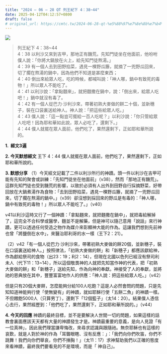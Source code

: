 ```yaml
---
title: "2024 – 06 – 28 QT 列王紀下 4：38~44"
date: 2025-04-12T04:12:57+0800
draft: false
# original_url: https://cmtc.tw/2024-06-28-qt-%e5%88%97%e7%8e%8b%e7%b4%80%e4%b8%8b-4%ef%bc%9a3844
---
```


![](/images/qt.jpg)
> 列王紀下 4：38\~44  
> 4：38 以利沙又來到吉甲，那地正有饑荒。先知門徒坐在他面前，他吩咐僕人說：「你將大鍋放在火上，給先知門徒熬湯。」  
> 4：39 有一個人去到田野掐菜，遇見一棵野瓜籐，就摘了一兜野瓜回來，切了擱在熬湯的鍋中，因為他們不知道是甚麼東西；  
> 4：40 倒出來給眾人吃，吃的時候，都喊叫說：「神人哪，鍋中有致死的毒物！」所以眾人不能吃了。  
> 4：41 以利沙說：「拿點麵來」，就把麵撒在鍋中，說：「倒出來，給眾人吃吧！」鍋中就沒有毒了。  
> 4：42 有一個人從巴力‧沙利沙來，帶著初熟大麥做的餅二十個，並新穗子，裝在口袋裏送給神人。神人說：「把這些給眾人吃。」  
> 4：43 僕人說：「這一點豈可擺給一百人吃呢？」以利沙說：「你只管給眾人吃吧！因為耶和華如此說，眾人必吃了，還剩下。」  
> 4：44 僕人就擺在眾人面前，他們吃了，果然還剩下，正如耶和華所說的。

**1.  經文3遍**

**2. 今天默想經文**
王下 4：44 僕人就擺在眾人面前，他們吃了，果然還剩下，正如耶和華所說的。

**3. 默想分享**
（1）今天經文記載了二件以利沙所行的神蹟。頭一件以利沙在吉甲可能有先知的聚會或訓練：「先知門徒坐在他面前」（v38），然而「那地正有饑荒」。這群先知門徒也受到饑荒的影響，以致於必須有人出外到田野自行採摘野菜，好帶回放在大鍋煮湯作為食物：「去到田野掐菜，遇見一棵野瓜籐，就摘了一兜野瓜回來，切了擱在熬湯的鍋中。」（v39）卻沒想到採回來的野瓜是有毒的：「神人哪，鍋中有致死的毒物！」所以眾人不能吃了。」（v40）

v41以利沙這時又行了一個神蹟：「拿點麵來，就把麵撒在鍋中」，就把毒給解掉了，這完全不合科學或醫學，麵並不是解藥，但是神可以隨己意用「說話」來行神蹟，更可以透過任何受造之物作為媒介來彰顯神大能的作為。這讓我們想到先前神也曾「將鹽倒在水中」，來醫治耶利哥的水一樣（王下2：21）。

（2）v42「有一個人從巴力‧沙利沙來，帶著初熟大麥做的餅20個，並新穗子，裝在口袋裏送給神人。」按照律法，「初熟大麥做的餅」和「新穗子」都應該獻給神，作為獻給祭司的食物（出23：19；利2：14），但現在北國以色列已經沒有祭司利未人（代下11：13\~14），所以這個敬畏神的人就把先知當作神的代表，把「初熟大麥做的餅」和「新穗子」送給先知，作為向神的奉獻。神接受了人的奉獻，並將祂的恩典放在其中，豐豐富富地作人的供應：「神人說：把這些給眾人吃。」（v42）

但是只有20個大麥餅，怎麼能夠分給100人吃飽？這是人必然會問的問題，只是先知知道神能夠行使「使無變有」的神蹟，就如耶穌行使「五餅二魚」的神蹟一樣。不但餵飽5000人（只算男丁），還剩下「12個籃子」（太14：20）。結果僕人憑信心去行，果然經歷到：「他們吃了，果然還剩下，正如耶和華所說的。」（v44）

**4. 今天的回應**
神蹟的最終目標，並不是要解決人世間一切的問題，如果這樣的話教會裏面應該天天都有大量的神蹟發生才是。神蹟最重要的意義，是向人見證「有一位真神」，因此我們理當謙卑悔改，來尋求認識與跟隨祂。無奈耶穌也有這樣的哀歎，就是人對於神的作為「耳聾眼瞎、沒有反應：」：「我們向你們吹笛，你們不跳舞！我們向你們舉哀，你們不捶胸！」（太11：17）求神幫助我們以正確的態度來看神蹟，最終我們要看見的不是環境，而是「 神自己」。
